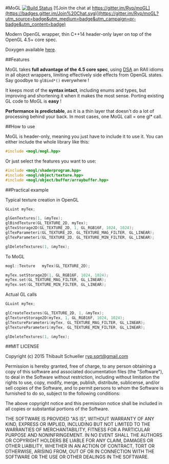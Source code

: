 #MoGL [![Build Status](https://img.shields.io/travis/Ryp/moGL/master.svg?label=linux)](https://travis-ci.org/Ryp/moGL) [![Join the chat at https://gitter.im/Ryp/moGL](https://badges.gitter.im/Join%20Chat.svg)](https://gitter.im/Ryp/moGL?utm_source=badge&utm_medium=badge&utm_campaign=pr-badge&utm_content=badge)

Modern OpenGL wrapper, thin C++14 header-only layer on top of the OpenGL 4.5+ core spec.

Doxygen available [here](ryp.github.io/moGL/).

##Features

MoGL takes **full advantage of the 4.5 core spec**, using [DSA](www.opengl.org/registry/specs/ARB/direct_state_access.txt) an RAII idioms in all object wrappers, limiting effectively side effects from OpenGL states. Say goodbye to `glBind*()` everywhere !

It keeps most of the **syntax intact**, including enums and types, but improving and shortening it when it makes the most sense. Porting existing GL code to MoGL is **easy** !

**Performance is predictable**, as it is a thin layer that doesn't do a lot of processing behind your back. In most cases, one MoGL call = one gl* call.

##How to use

MoGL is header-only, meaning you just have to include it to use it. You can either include the whole library like this:

```cpp
#include <mogl/mogl.hpp>
```

Or just select the features you want to use:

```cpp
#include <mogl/shaderprogram.hpp>
#include <mogl/object/texture.hpp>
#include <mogl/object/buffer/arraybuffer.hpp>
```

##Practical example

Typical texture creation in OpenGL
```cpp
GLuint myTex;

glGenTextures(1, &myTex);
glBindTexture(GL_TEXTURE_2D, myTex);
glTexStorage2D(GL_TEXTURE_2D, 1, GL_RGB16F, 1024, 1024);
glTexParameteri(GL_TEXTURE_2D, GL_TEXTURE_MAG_FILTER, GL_LINEAR);
glTexParameteri(GL_TEXTURE_2D, GL_TEXTURE_MIN_FILTER, GL_LINEAR);

glDeleteTextures(1, &myTex);
```
To MoGL
```cpp
mogl::Texture   myTex(GL_TEXTURE_2D);

myTex.setStorage2D(1, GL_RGB16F, 1024, 1024);
myTex.set(GL_TEXTURE_MAG_FILTER, GL_LINEAR);
myTex.set(GL_TEXTURE_MIN_FILTER, GL_LINEAR);
```
Actual GL calls
```cpp
GLuint myTex;

glCreateTextures(GL_TEXTURE_2D, 1, &myTex);
glTextureStorage2D(myTex, 1, GL_RGB16F, 1024, 1024);
glTextureParameteri(myTex, GL_TEXTURE_MAG_FILTER, GL_LINEAR);
glTextureParameteri(myTex, GL_TEXTURE_MIN_FILTER, GL_LINEAR);

glDeleteTextures(1, &myTex);
```

##MIT LICENSE

Copyright (c) 2015 Thibault Schueller <ryp.sqrt@gmail.com>

Permission is hereby granted, free of charge, to any person obtaining a copy of this software and associated documentation files (the "Software"), to deal in the Software without restriction, including without limitation the rights to use, copy, modify, merge, publish, distribute, sublicense, and/or sell copies of the Software, and to permit persons to whom the Software is furnished to do so, subject to the following conditions:

The above copyright notice and this permission notice shall be included in all copies or substantial portions of the Software.

THE SOFTWARE IS PROVIDED "AS IS", WITHOUT WARRANTY OF ANY KIND, EXPRESS OR IMPLIED, INCLUDING BUT NOT LIMITED TO THE WARRANTIES OF MERCHANTABILITY, FITNESS FOR A PARTICULAR PURPOSE AND NONINFRINGEMENT. IN NO EVENT SHALL THE AUTHORS OR COPYRIGHT HOLDERS BE LIABLE FOR ANY CLAIM, DAMAGES OR OTHER LIABILITY, WHETHER IN AN ACTION OF CONTRACT, TORT OR OTHERWISE, ARISING FROM, OUT OF OR IN CONNECTION WITH THE SOFTWARE OR THE USE OR OTHER DEALINGS IN THE SOFTWARE.
